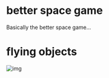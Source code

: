 # better space game
Basically the better space game...

# flying objects
![img](./sketches/sketch1.jpeg)


